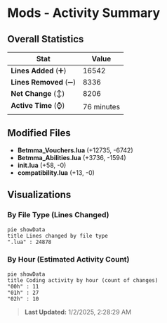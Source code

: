 # Mods - Activity Summary 

## Overall Statistics

| Stat                   | Value                                                             |
| ---------------------- | ----------------------------------------------------------------- |
| **Lines Added** (➕)   | 16542                                          |
| **Lines Removed** (➖) | 8336                                        |
| **Net Change** (↕)    | 8206                |
| **Active Time** (⌚)   | 76 minutes |


## Modified Files
- **Betmma_Vouchers.lua** (+12735, -6742)
- **Betmma_Abilities.lua** (+3736, -1594)
- **init.lua** (+58, -0)
- **compatibility.lua** (+13, -0)

## Visualizations

### By File Type (Lines Changed)

```mermaid
pie showData
title Lines changed by file type
".lua" : 24878
```

### By Hour (Estimated Activity Count)

```mermaid
pie showData
title Coding activity by hour (count of changes)
"00h" : 11
"01h" : 27
"02h" : 10
```


> **Last Updated:** 1/2/2025, 2:28:29 AM